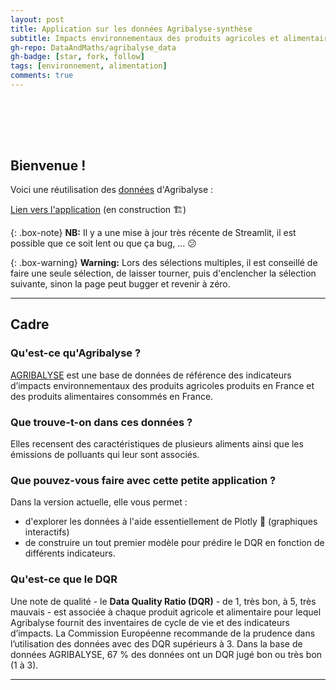```yaml
---
layout: post
title: Application sur les données Agribalyse-synthèse
subtitle: Impacts environnementaux des produits agricoles et alimentaires en France
gh-repo: DataAndMaths/agribalyse_data
gh-badge: [star, fork, follow]
tags: [environnement, alimentation]
comments: true
---
```



<br/><br/>
------------------------------------
## Bienvenue !

Voici une réutilisation des [données](https://datascience.etalab.studio/dgml/c763b24a-a0fe-4e77-9586-3d5453c631cd) d'Agribalyse :

[Lien vers l'application](https://share.streamlit.io/dataandmaths/agribalyse_data/main/main.py) (en construction 🏗️)

{: .box-note}
**NB:**  Il y a une mise à jour très récente de Streamlit, il est possible que ce soit lent ou que ça bug, ... 😕

{: .box-warning}
**Warning:** Lors des sélections multiples, il est conseillé de faire une seule sélection, de laisser tourner, puis d'enclencher la sélection suivante, sinon la page peut bugger et revenir à zéro. 

------------------------------------

## Cadre

### Qu'est-ce qu'Agribalyse ? 

[AGRIBALYSE](https://doc.agribalyse.fr/documentation/) est une base de données de référence des indicateurs d’impacts environnementaux des produits agricoles produits en France et des produits alimentaires consommés en France. 

### Que trouve-t-on dans ces données ?

Elles recensent des caractéristiques de plusieurs aliments ainsi que les émissions de polluants qui leur sont associés.

### Que pouvez-vous faire avec cette petite application ? 
Dans la version actuelle, elle vous permet :
* d'explorer les données à l'aide essentiellement de Plotly 🙂 (graphiques interactifs)
* de construire un tout premier modèle pour prédire le DQR en fonction de différents indicateurs.

### Qu'est-ce que le DQR

Une note de qualité - le **Data Quality Ratio (DQR)** - de 1, très bon, à 5, très mauvais - est associée à chaque produit agricole et alimentaire pour 
lequel Agribalyse fournit des inventaires de cycle de vie et des indicateurs d’impacts. La Commission Européenne recommande de la prudence dans l’utilisation des données avec des DQR supérieurs à 3. 
Dans la base de données AGRIBALYSE, 67 % des données ont un DQR jugé bon ou très bon (1 à 3).
              
   
 --------------------------  



